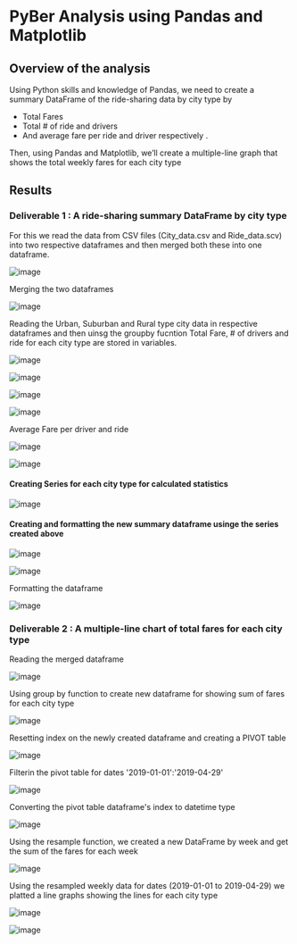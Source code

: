 # PyBer Analysis using Pandas and Matplotlib

## Overview of the analysis

Using Python skills and knowledge of Pandas, we need to create a summary DataFrame of the ride-sharing data by city type by 
- Total Fares
- Total # of ride and drivers
- And average fare per ride and driver respectively . 

Then, using Pandas and Matplotlib, we’ll create a multiple-line graph that shows the total weekly fares for each city type

## Results

### Deliverable 1 : A ride-sharing summary DataFrame by city type
For this we read the data from CSV files (City_data.csv and Ride_data.scv) into two respective dataframes and then merged both these into one dataframe.

![image](https://user-images.githubusercontent.com/98173091/156969920-61afe265-7468-4b58-b5a3-f0082cbe9271.png)

Merging the two dataframes

![image](https://user-images.githubusercontent.com/98173091/156969996-932cb0b8-51d1-4cff-a61e-84e6c17a0aea.png)

Reading the Urban, Suburban and Rural type city data in respective dataframes and then uinsg the groupby fucntion Total Fare, # of drivers and ride for each city type are stored in variables. 

![image](https://user-images.githubusercontent.com/98173091/156970190-84f07206-c935-4724-97b0-8e507e21dfd1.png)

![image](https://user-images.githubusercontent.com/98173091/156970231-8565b9a1-716c-40e4-9366-b85ca96793be.png)

![image](https://user-images.githubusercontent.com/98173091/156970282-934297fa-c4d6-4e73-bf18-c3e5c6ea5519.png)

![image](https://user-images.githubusercontent.com/98173091/156970316-bcc0e146-b2e8-4fce-8ade-c9c4e42fb763.png)

Average Fare per driver and ride

![image](https://user-images.githubusercontent.com/98173091/156970378-c55ccdb0-69e4-4aba-bd7f-4fd9f9969f4a.png)

![image](https://user-images.githubusercontent.com/98173091/156970418-62779eaa-7ddb-47ff-9574-b30c46effae6.png)

#### Creating Series for each city type for calculated statistics 

![image](https://user-images.githubusercontent.com/98173091/156970503-bda7484a-702a-4dba-926d-39dc672bebb6.png)

#### Creating and formatting the new summary dataframe usinge the series created above

![image](https://user-images.githubusercontent.com/98173091/156970630-d9473fa1-d35c-4c5a-ae36-f7876aca370d.png)

![image](https://user-images.githubusercontent.com/98173091/156970661-bced0902-a0bb-444b-ad34-9ff8d313f00c.png)

Formatting the dataframe

![image](https://user-images.githubusercontent.com/98173091/156970707-968fb035-0906-497e-a672-935350d545c9.png)

### Deliverable 2 : A multiple-line chart of total fares for each city type
Reading the merged dataframe

![image](https://user-images.githubusercontent.com/98173091/156970846-686d9045-49c8-4d1c-b13f-db00c76e837a.png)

Using group by function to create new dataframe for showing sum of fares for each city type

![image](https://user-images.githubusercontent.com/98173091/156970978-8f366ae8-3488-4b5f-af96-5c378894b7dd.png)

Resetting index on the newly created dataframe and creating a PIVOT table

![image](https://user-images.githubusercontent.com/98173091/156971292-b58903fa-043e-45dd-a6a7-d0679519dd35.png)

Filterin the pivot table for dates '2019-01-01':'2019-04-29'

![image](https://user-images.githubusercontent.com/98173091/156971415-32d7937e-ac0b-4798-a951-2140b757e273.png)

Converting the pivot table dataframe's index to datetime type

![image](https://user-images.githubusercontent.com/98173091/156971486-6313e961-a383-432f-b976-116cf8a18af8.png)

Using the resample function, we created a new DataFrame by week and get the sum of the fares for each week

![image](https://user-images.githubusercontent.com/98173091/156971550-7800d1bb-4720-4959-8dd9-552c8f66f9cc.png)

Using the resampled weekly data for dates (2019-01-01 to 2019-04-29) we platted a line graphs showing the lines for each city type

![image](https://user-images.githubusercontent.com/98173091/156971737-6126f394-707c-4648-bea4-b3f9c3180434.png)

![image](https://user-images.githubusercontent.com/98173091/156971772-6ef07039-0568-45fb-ad53-85265221d05e.png)






